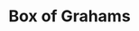 --- 
title: "Box of Grahams"
publishdate: "2019-8-6T16:48:46+02:00"
src: "https://365manga.net/manga/box-of-grahams"
image: "https://data.365manga.net/images/thumbnails/6671-box-of-grahams.jpg"
description: "A collection of shorts by Graham Crackers (self-published)."
---